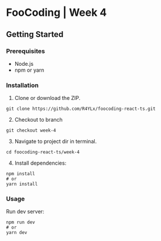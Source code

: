 # FooCoding | Week 4

## Getting Started

### Prerequisites

- Node.js
- npm or yarn

### Installation

1. Clone or download the ZIP.

```
git clone https://github.com/R4YLx/foocoding-react-ts.git
```

2. Checkout to branch

```
git checkout week-4
```

3. Navigate to project dir in terminal.

```
cd foocoding-react-ts/week-4
```

4. Install dependencies:

```
npm install
# or
yarn install
```

### Usage

Run dev server:

```
npm run dev
# or
yarn dev
```
